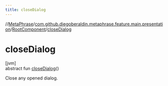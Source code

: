 ```yaml
---
title: closeDialog
---
```

//[MetaPhrase](../../../index.html)/[com.github.diegoberaldin.metaphrase.feature.main.presentation](../index.html)/[RootComponent](index.html)/[closeDialog](close-dialog.html)



# closeDialog



[jvm]\
abstract fun [closeDialog](close-dialog.html)()



Close any opened dialog.




